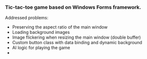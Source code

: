 ### Tic-tac-toe game based on Windows Forms framework.

Addressed problems:
- Preserving the aspect ratio of the main window
- Loading background images
- Image flickering when resizing the main window (double buffer)
- Custom button class with data binding and dynamic background
- AI logic for playing the game
- 